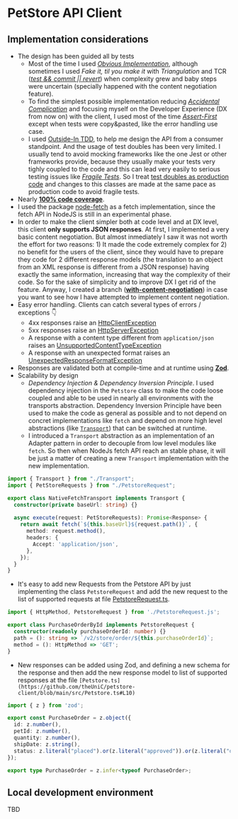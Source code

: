 # PetStore API Client

## Implementation considerations

* The design has been guided all by tests
  * Most of the time I used _[Obvious Implementation](https://relentlessdevelopment.wordpress.com/2014/06/18/make-it-run-make-it-right-the-three-implementation-strategies-of-tdd/)_, although sometimes I used _Fake it, til you make it_ with _Triangulation_ and TCR (_[test && commit || revert](https://medium.com/@kentbeck_7670/test-commit-revert-870bbd756864)_) when complexity grew and baby steps were uncertain (specially happened with the content negotiation feature).
  * To find the simplest possible implementation reducing _[Accidental Complication](https://www.youtube.com/watch?v=WSes_PexXcA)_ and focusing myself on the Developer Experience (DX from now on) with the client, I used most of the time _[Assert-First](https://medium.com/@travis_13686/assert-first-ask-questions-later-cfd3008b486d)_ except when tests were copy&pasted, like the error handling use case.
  * I used [Outside-In TDD](https://8thlight.com/insights/tdd-from-the-inside-out-or-the-outside-in), to help me design the API from a consumer standpoint. And the usage of test doubles has been very limited. I usually tend to avoid mocking frameworks like the one Jest or other frameworks provide, because they usually make your tests very tighly coupled to the code and this can lead very easily to serious testing issues like _[Fragile Tests](http://xunitpatterns.com/Fragile%20Test.html)_. So I treat [test doubles as production code](src/transports/SpyingTransport.ts) and changes to this classes are made at the same pace as production code to avoid fragile tests.
* Nearly **[100% code coverage](https://theunic.github.io/petstore-client/)**.
* I used the package [node-fetch](https://github.com/node-fetch/node-fetch) as a fetch implementation, since the fetch API in NodeJS is still in an experimental phase.
* In order to make the client simpler both at code level and at DX level, this client **only supports JSON responses**. At first, I implemented a very basic content negotiation. But almost inmediately I saw it was not worth the effort for two reasons: 1) It made the code extremely complex for 2) no benefit for the users of the client, since they would have to prepare they code for 2 different response models (the translation to an object from an XML response is different from a JSON response) having exactly the same information, increasing that way the complexity of their code. So for the sake of simplicity and to improve DX I get rid of the feature. Anyway, I created a branch (**[with-content-negotiation](https://github.com/theUniC/petstore-client/blob/with-content-negotiation/src/Petstore.ts#L27)**) in case you want to see how I have attempted to implement content negotiation.
* Easy error handling. Clients can catch several types of errors / exceptions 👇
  * 4xx responses raise an [HttpClientException](src/exceptions/HttpClientException.ts)
  * 5xx responses raise an [HttpServerException](src/exceptions/HttpServerException.ts)
  * A response with a content type different from `application/json` raises an [UnsupportedContentTypeException](src/exceptions/UnsupportedContentTypeException.ts)
  * A response with an unexpected format raises an [UnexpectedResponseFormatException](src/exceptions/UnsupportedContentTypeException.ts)
* Responses are validated both at compile-time and at runtime using **[Zod](https://zod.dev/)**.
* Scalability by design
  * _Dependency Injection & Dependency Inversion Principle_. I used dependency injection in the `Petstore` class to make the code loose coupled and able to be used in nearly all environments with the transports abstraction. Dependency Inversion Principle have been used to make the code as general as possible and to not depend on concret implementations like `fetch` and depend on more high level abstractions (like [`Transport`](src/transports/Transport.ts)) that can be switched at runtime.
  * I introduced a `Transport` abstraction as an implementation of an Adapter pattern in order to decouple from low level modules like `fetch`. So then when NodeJs fetch API reach an stable phase, it will be just a matter of creating a new `Transport` implementation with the new implementation.
```typescript
import { Transport } from "./Transport";
import { PetStoreRequests } from "./PetstoreRequest";

export class NativeFetchTransport implements Transport {
  constructor(private baseUrl: string) {}
  
  async execute(request: PetStoreRequests): Promise<Response> {
    return await fetch(`${this.baseUrl}${request.path()}`, {
      method: request.method(),
      headers: {
        Accept: 'application/json',
      },
    });
  }
}
```
  * It's easy to add new Requests from the Petstore API by just implementing the class `PetstoreRequest` and add the new request to the list of supported requests at file [PetstoreRequest.ts](https://github.com/theUniC/petstore-client/blob/main/src/requests/PetstoreRequest.ts#L13).
```typescript
import { HttpMethod, PetstoreRequest } from './PetstoreRequest.js';

export class PurchaseOrderById implements PetstoreRequest {
  constructor(readonly purchaseOrderId: number) {}
  path = (): string => `/v2/store/order/${this.purchaseOrderId}`;
  method = (): HttpMethod => 'GET';
}
```
  * New responses can be added using Zod, and defining a new schema for the response and then add the new response model to list of supported responses at the file `[Petstore.ts](https://github.com/theUniC/petstore-client/blob/main/src/Petstore.ts#L10)`

```typescript
import { z } from 'zod';

export const PurchaseOrder = z.object({
  id: z.number(),
  petId: z.number(),
  quantity: z.number(),
  shipDate: z.string(),
  status: z.literal("placed").or(z.literal("approved")).or(z.literal("delivered"))
});

export type PurchaseOrder = z.infer<typeof PurchaseOrder>;
```

## Local development environment

TBD